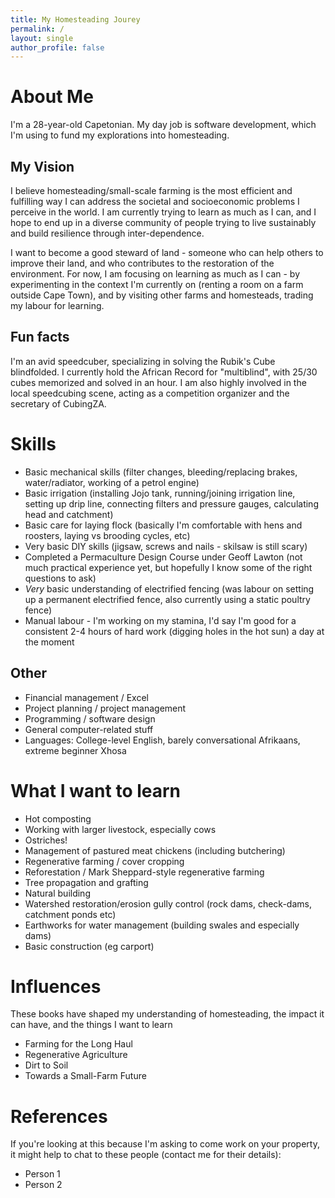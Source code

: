 ```yaml
---
title: My Homesteading Jourey
permalink: /
layout: single
author_profile: false
---
```


# About Me 

I'm a 28-year-old Capetonian. My day job is software development, which I'm using to fund my explorations into homesteading.

## My Vision

I believe homesteading/small-scale farming is the most efficient and fulfilling way I can address the societal and socioeconomic problems I perceive in the world. I am currently trying to learn as much as I can, and I hope to end up in a diverse community of people trying to live sustainably and build resilience through inter-dependence. 

I want to become a good steward of land - someone who can help others to improve their land, and who contributes to the restoration of the environment. For now, I am focusing on learning as much as I can - by experimenting in the context I'm currently on (renting a room on a farm outside Cape Town), and by visiting other farms and homesteads, trading my labour for learning.

## Fun facts

I'm an avid speedcuber, specializing in solving the Rubik's Cube blindfolded. I currently hold the African Record for "multiblind", with 25/30 cubes memorized and solved in an hour. I am also highly involved in the local speedcubing scene, acting as a competition organizer and the secretary of CubingZA.

# Skills
- Basic mechanical skills (filter changes, bleeding/replacing brakes, water/radiator, working of a petrol engine)
- Basic irrigation (installing Jojo tank, running/joining irrigation line, setting up drip line, connecting filters and pressure gauges, calculating head and catchment)
- Basic care for laying flock (basically I'm comfortable with hens and roosters, laying vs brooding cycles, etc)
- Very basic DIY skills (jigsaw, screws and nails - skilsaw is still scary)
- Completed a Permaculture Design Course under Geoff Lawton (not much practical experience yet, but hopefully I know some of the right questions to ask)
- _Very_ basic understanding of electrified fencing (was labour on setting up a permanent electrified fence, also currently using a static poultry fence)
- Manual labour - I'm working on my stamina, I'd say I'm good for a consistent 2-4 hours of hard work (digging holes in the hot sun) a day at the moment

## Other
- Financial management / Excel
- Project planning / project management
- Programming / software design
- General computer-related stuff
- Languages: College-level English, barely conversational Afrikaans, extreme beginner Xhosa

# What I want to learn
- Hot composting
- Working with larger livestock, especially cows
- Ostriches! 
- Management of pastured meat chickens (including butchering)
- Regenerative farming / cover cropping
- Reforestation / Mark Sheppard-style regenerative farming
- Tree propagation and grafting
- Natural building
- Watershed restoration/erosion gully control (rock dams, check-dams, catchment ponds etc)
- Earthworks for water management (building swales and especially dams)
- Basic construction (eg carport)

# Influences

These books have shaped my understanding of homesteading, the impact it can have, and the things I want to learn
- Farming for the Long Haul
- Regenerative Agriculture
- Dirt to Soil
- Towards a Small-Farm Future

# References

If you're looking at this because I'm asking to come work on your property, it might help to chat to these people (contact me for their details): 
- Person 1 
- Person 2
